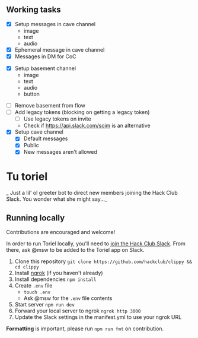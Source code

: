 ## Working tasks

- [x] Setup messages in cave channel
    - image
    - text
    - audio
- [x] Ephemeral message in cave channel
- [x] Messages in DM for CoC
<!-- - [ ] Joining basement channel -->
- [x] Setup basement channel
    - image
    - text
    - audio
    - button
<!-- - [ ] Setting up basement to actually open -->
- [ ] Remove basement from flow
- [ ] Add legacy tokens (blocking on getting a legacy token)
    - [ ] Use legacy tokens on invite
    - Check if https://api.slack.com/scim is an alternative
- [x] Setup cave channel
    - [x] Default messages
    - [x] Public
    - [x] New messages aren't allowed

# Tu toriel

_ Just a lil' ol greeter bot to direct new members joining the Hack Club Slack. You wonder what she might say..._

## Running locally

Contributions are encouraged and welcome!

In order to run Toriel locally, you'll need to [join the Hack Club Slack](https://hackclub.com/slack). From there, ask @msw to be added to the Toriel app on Slack.

1. Clone this repository
    `git clone https://github.com/hackclub/clippy && cd clippy`
2. Install [ngrok](https://dashboard.ngrok.com/get-started/setup) (if you haven't already)
3. Install dependencies
    `npm install`
4. Create `.env` file
    - `touch .env`
    - Ask @msw for the `.env` file contents
5. Start server
    `npm run dev`
6. Forward your local server to ngrok
    `ngrok http 3000`
7. Update the Slack settings in the manifest.yml to use your ngrok URL

**Formatting** is important, please run `npm run fmt` on contribution.
